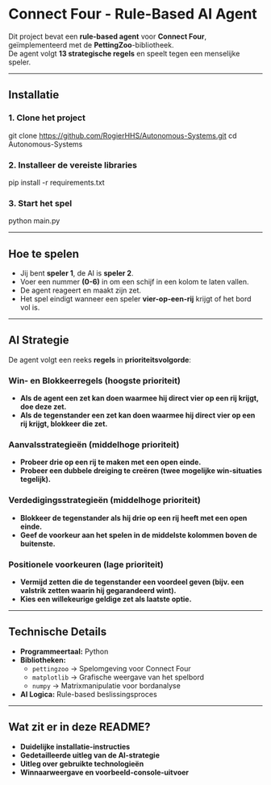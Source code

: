 #  Connect Four - Rule-Based AI Agent

Dit project bevat een **rule-based agent** voor **Connect Four**, geïmplementeerd met de **PettingZoo**-bibliotheek.  
De agent volgt **13 strategische regels** en speelt tegen een menselijke speler.

---

##  Installatie

### 1. Clone het project

git clone https://github.com/RogierHHS/Autonomous-Systems.git cd Autonomous-Systems


### 2. Installeer de vereiste libraries

pip install -r requirements.txt


### 3. Start het spel

python main.py


---

##  Hoe te spelen

- Jij bent **speler 1**, de AI is **speler 2**.
- Voer een nummer **(0-6)** in om een schijf in een kolom te laten vallen.
- De agent reageert en maakt zijn zet.
- Het spel eindigt wanneer een speler **vier-op-een-rij** krijgt of het bord vol is.
 
---

##  AI Strategie

De agent volgt een reeks **regels** in **prioriteitsvolgorde**:

###  Win- en Blokkeerregels (hoogste prioriteit)
- **Als de agent een zet kan doen waarmee hij direct vier op een rij krijgt, doe deze zet.**
- **Als de tegenstander een zet kan doen waarmee hij direct vier op een rij krijgt, blokkeer die zet.**

###  Aanvalsstrategieën (middelhoge prioriteit)
- **Probeer drie op een rij te maken met een open einde.**
- **Probeer een dubbele dreiging te creëren (twee mogelijke win-situaties tegelijk).**

###  Verdedigingsstrategieën (middelhoge prioriteit)
- **Blokkeer de tegenstander als hij drie op een rij heeft met een open einde.**
- **Geef de voorkeur aan het spelen in de middelste kolommen boven de buitenste.**

###  Positionele voorkeuren (lage prioriteit)
- **Vermijd zetten die de tegenstander een voordeel geven (bijv. een valstrik zetten waarin hij gegarandeerd wint).**
- **Kies een willekeurige geldige zet als laatste optie.**

---

##  Technische Details

- **Programmeertaal:** Python  
- **Bibliotheken:**  
  - `pettingzoo` → Spelomgeving voor Connect Four  
  - `matplotlib` → Grafische weergave van het spelbord  
  - `numpy` → Matrixmanipulatie voor bordanalyse  
- **AI Logica:** Rule-based beslissingsproces

---

##  Wat zit er in deze README?

- **Duidelijke installatie-instructies**  
- **Gedetailleerde uitleg van de AI-strategie**  
- **Uitleg over gebruikte technologieën**  
- **Winnaarweergave en voorbeeld-console-uitvoer**  
